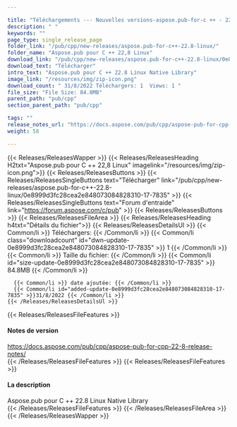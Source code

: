```yaml
---

title: "Téléchargements --- Nouvelles versions-aspose.pub-for-c ++ - 22,8-linux"
description: " "
keywords: ""
page_type: single_release_page
folder_link: "/pub/cpp/new-releases/aspose.pub-for-c++-22.8-linux/"
folder_name: "Aspose.pub pour C ++ 22,8 Linux"
download_link: "/pub/cpp/new-releases/aspose.pub-for-c++-22.8-linux/0e8999d3fc28cea2e848073084828310-17-7835"
download_text: "Télécharger"
intro_text: "Aspose.pub pour C ++ 22.8 Linux Native Library"
image_link: "/resources/img/zip-icon.png"
download_count: " 31/8/2022 Téléchargers: 1  Views: 1 "
file_size: "File Size: 84.8MB"
parent_path: "pub/cpp"
section_parent_path: "pub/cpp"

tags: ""
release_notes_url: "https://docs.aspose.com/pub/cpp/aspose-pub-for-cpp-22-8-release-notes/"
weight: 58

---
```


{{< Releases/ReleasesWapper >}}
  {{< Releases/ReleasesHeading H2txt="Aspose.pub pour C ++ 22,8 Linux" imagelink="/resources/img/zip-icon.png">}}
  {{< Releases/ReleasesButtons >}}
    {{< Releases/ReleasesSingleButtons text="Télécharger" link="/pub/cpp/new-releases/aspose.pub-for-c++-22.8-linux/0e8999d3fc28cea2e848073084828310-17-7835" >}}
    {{< Releases/ReleasesSingleButtons text="Forum d'entraide" link="https://forum.aspose.com/c/pub" >}}
  {{< Releases/ReleasesButtons >}}
  {{< Releases/ReleasesFileArea >}}
    {{< Releases/ReleasesHeading h4txt="Détails du fichier">}}
    {{< Releases/ReleasesDetailsUl >}}
      {{< Common/li >}} Téléchargers: {{< /Common/li >}}
      {{< Common/li class="downloadcount" id="dwn-update-0e8999d3fc28cea2e848073084828310-17-7835" >}} 1 {{< /Common/li >}}
      {{< Common/li >}} Taille du fichier: {{< /Common/li >}}
      {{< Common/li id="size-update-0e8999d3fc28cea2e848073084828310-17-7835" >}} 84.8MB {{< /Common/li >}}

      {{< Common/li >}} date ajoutée: {{< /Common/li >}}
      {{< Common/li id="added-update-0e8999d3fc28cea2e848073084828310-17-7835" >}}31/8/2022 {{< /Common/li >}}
    {{< /Releases/ReleasesDetailsUl >}}

  {{< Releases/ReleasesFileFeatures >}}
      <h4>Notes de version</h4><div><a href='https://docs.aspose.com/pub/cpp/aspose-pub-for-cpp-22-8-release-notes/'>https://docs.aspose.com/pub/cpp/aspose-pub-for-cpp-22-8-release-notes/</a></div>
  {{< /Releases/ReleasesFileFeatures >}}
  {{< Releases/ReleasesFileFeatures >}}
      <h4>La description</h4><div class="HTMLDescription">Aspose.pub pour C ++ 22.8 Linux Native Library</div>
  {{< /Releases/ReleasesFileFeatures >}}
 {{< /Releases/ReleasesFileArea >}}
{{< /Releases/ReleasesWapper >}}


